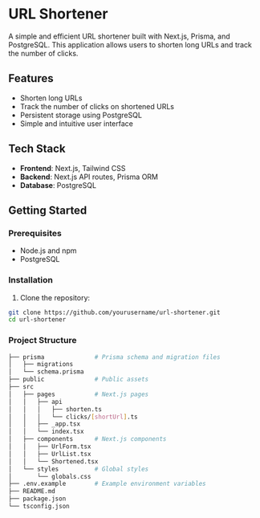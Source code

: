 # URL Shortener

A simple and efficient URL shortener built with Next.js, Prisma, and PostgreSQL. This application allows users to shorten long URLs and track the number of clicks.

## Features

- Shorten long URLs
- Track the number of clicks on shortened URLs
- Persistent storage using PostgreSQL
- Simple and intuitive user interface

## Tech Stack

- **Frontend**: Next.js, Tailwind CSS
- **Backend**: Next.js API routes, Prisma ORM
- **Database**: PostgreSQL

## Getting Started

### Prerequisites

- Node.js and npm
- PostgreSQL

### Installation

1. Clone the repository:

```sh
git clone https://github.com/yourusername/url-shortener.git
cd url-shortener
```


### Project Structure

```sh
├── prisma              # Prisma schema and migration files
│   ├── migrations
│   └── schema.prisma
├── public              # Public assets
├── src
│   ├── pages           # Next.js pages
│   │   ├── api
│   │   │   ├── shorten.ts
│   │   │   └── clicks/[shortUrl].ts
│   │   ├── _app.tsx
│   │   └── index.tsx
│   ├── components      # Next.js components
│   │   ├── UrlForm.tsx
│   │   ├── UrlList.tsx
│   │   └── Shortened.tsx
│   └── styles          # Global styles
│       └── globals.css
├── .env.example        # Example environment variables
├── README.md
├── package.json
└── tsconfig.json
```
